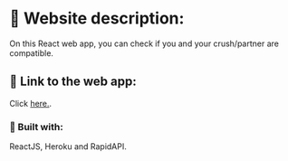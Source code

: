 # 📑 Website description:

On this React web app, you can check if you and your crush/partner are compatible.

## 🔗 Link to the web app:

Click [here.](https://seyilovemeter.netlify.app/).

### 🔧 Built with:

ReactJS, Heroku and RapidAPI.
